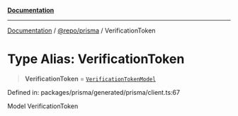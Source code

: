 [**Documentation**](../../../README.md)

***

[Documentation](../../../README.md) / [@repo/prisma](../README.md) / VerificationToken

# Type Alias: VerificationToken

> **VerificationToken** = [`VerificationTokenModel`](../namespaces/Prisma/type-aliases/VerificationTokenModel.md)

Defined in: packages/prisma/generated/prisma/client.ts:67

Model VerificationToken
